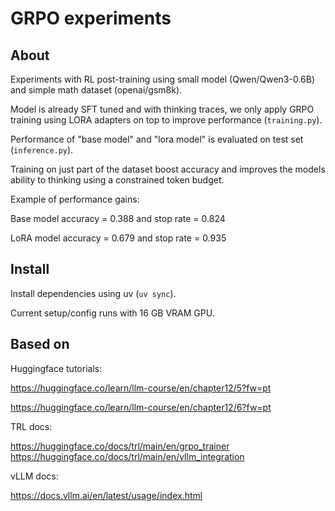 # GRPO experiments

## About

Experiments with RL post-training using small model (Qwen/Qwen3-0.6B) and simple math dataset (openai/gsm8k).

Model is already SFT tuned and with thinking traces, we only apply GRPO training using LORA adapters on top to improve performance (`training.py`).

Performance of "base model" and "lora model" is evaluated on test set (`inference.py`).

Training on just part of the dataset boost accuracy and improves the models ability to thinking using a constrained token budget.

Example of performance gains:

Base model accuracy = 0.388 and stop rate = 0.824

LoRA model accuracy = 0.679 and stop rate = 0.935

## Install

Install dependencies using uv (`uv sync`). 

Current setup/config runs with 16 GB VRAM GPU.

## Based on

Huggingface tutorials:

https://huggingface.co/learn/llm-course/en/chapter12/5?fw=pt

https://huggingface.co/learn/llm-course/en/chapter12/6?fw=pt

TRL docs:

https://huggingface.co/docs/trl/main/en/grpo_trainer
https://huggingface.co/docs/trl/main/en/vllm_integration

vLLM docs:

https://docs.vllm.ai/en/latest/usage/index.html

